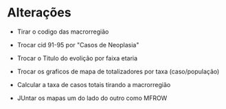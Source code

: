 # Alterações

- Tirar o codigo das macrorregião

- Trocar cid 91-95 por "Casos de Neoplasia"

- Trocar o Titulo do evolição por faixa etaria

- Trocar os graficos de mapa de totalizadores por taxa (caso/população)

- Calcular a taxa de casos totais tirando a macrorregião

- JUntar os mapas um do lado do outro como MFROW